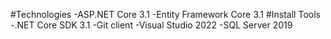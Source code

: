 #Technologies
-ASP.NET Core 3.1
-Entity Framework Core 3.1
#Install Tools
-.NET Core SDK 3.1
-Git client
-Visual Studio 2022
-SQL Server 2019